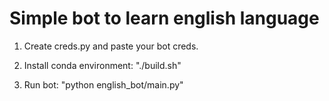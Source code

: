# Simple bot to learn english language

1. Create creds.py and paste your bot creds.

2. Install conda environment: "./build.sh"

3. Run bot: "python english_bot/main.py"